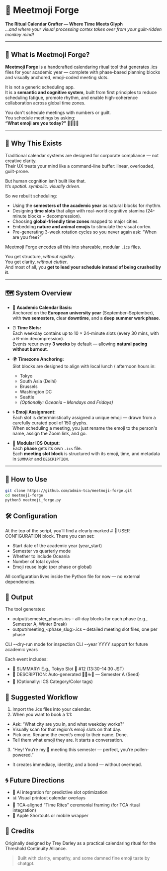 # 🧿 Meetmoji Forge  
**The Ritual Calendar Crafter — Where Time Meets Glyph**  
*...and where your visual processing cortex takes over from your guilt-ridden monkey mind!*

---

## 📖 What is Meetmoji Forge?

**Meetmoji Forge** is a handcrafted calendaring ritual tool that generates .ics files for your academic year — complete with phase-based planning blocks and visually anchored, emoji-coded meeting slots.

It is not a generic scheduling app.  
It is a **semantic and cognitive system**, built from first principles to reduce scheduling fatigue, promote rhythm, and enable high-coherence collaboration across global time zones.

You don't schedule meetings with numbers or guilt.  
You schedule meetings by asking:  
**“What emoji are you today?”** 🐝🦊🌀🌿

---

## 🎯 Why This Exists

Traditional calendar systems are designed for corporate compliance — not creative clarity.  
Their UX treats your mind like a command-line buffer: linear, overloaded, guilt-prone.

But human cognition isn’t built like that.  
It’s *spatial*. *symbolic*. *visually driven*.

So we rebuilt scheduling:

- Using the **semesters of the academic year** as natural blocks for rhythm.
- Designing **time slots** that align with real-world cognitive stamina (24-minute blocks + decompression).
- Choosing **global-friendly time zones** mapped to major cities.
- Embedding **nature and animal emojis** to stimulate the visual cortex.
- Pre-generating 3-week rotation cycles so you never again ask: “When are you free?”

Meetmoji Forge encodes all this into shareable, modular `.ics` files.

You get structure, *without rigidity*.  
You get clarity, *without clutter*.  
And most of all, you **get to lead your schedule instead of being crushed by it**.

---

## 🗺️ System Overview

- 📅 **Academic Calendar Basis:**  
  Anchored on the **European university year** (September–September), with **two semesters**, clear **downtime**, and a **deep summer work phase**.

- ⏰ **Time Slots:**  
  Each weekday contains up to 10 × 24-minute slots (every 30 mins, with a 6-min decompression).  
  Events recur every **3 weeks** by default — allowing **natural pacing without burnout**.

- 🌍 **Timezone Anchoring:**  
  Slot blocks are designed to align with local lunch / afternoon hours in:
  - Tokyo
  - South Asia (Delhi)
  - Brussels
  - Washington DC
  - Seattle
  - *(Optionally: Oceania – Mondays and Fridays)*

- 🌀 **Emoji Assignment:**  
  Each slot is deterministically assigned a unique emoji — drawn from a carefully curated pool of 150 glyphs.  
  When scheduling a meeting, you just rename the emoji to the person's name, assign the Zoom link, and go.

- 📂 **Modular ICS Output:**  
  Each **phase** gets its own `.ics` file.  
  Each **meeting slot block** is structured with its emoji, time, and metadata in `SUMMARY` and `DESCRIPTION`.

---

## 🔧 How to Use

```bash
git clone https://github.com/admin-tca/meetmoji-forge.git
cd meetmoji-forge
python3 meetmoji_forge.py
```

## 🛠 Configuration
At the top of the script, you’ll find a clearly marked # 🔧 USER CONFIGURATION block.
There you can set:

  - Start date of the academic year (year_start)
  - Semester vs quarterly mode
  - Whether to include Oceania
  - Number of total cycles
  - Emoji reuse logic (per phase or global)

All configuration lives inside the Python file for now — no external dependencies.

## 📁 Output

The tool generates:

  - output/semester_phases.ics – all-day blocks for each phase (e.g., Semester A, Winter Break)
  - output/meeting_<phase_slug>.ics – detailed meeting slot files, one per phase
    
CLI --dry-run mode for inspection
CLI --year YYYY support for future academic years

Each event includes:

  - 📛 SUMMARY: E.g., Tokyo Slot 🐝 #12 (13:30–14:30 JST)
  - 🧾 DESCRIPTION: Auto-generated 🤖🔐☕️💬 — Semester A (Seed)
  - 🎨 (Optionally: ICS Category/Color tags)

## 📎 Suggested Workflow

1. Import the .ics files into your calendar.
2. When you want to book a 1:1:
  - Ask: “What city are you in, and what weekday works?”
  - Visually scan for that region’s emoji slots on that day.
  - Pick one. Rename the event’s emoji to their name. Done.
  - Tell them what emoji they are. It starts a conversation.
3. “Hey! You’re my 🐝 meeting this semester — perfect, you’re pollen-powered.”
  - It creates immediacy, identity, and a bond — without overhead.

## 🌀 Future Directions

  - 🧠 AI integration for predictive slot optimization
  - 📊 Visual printout calendar overlays
  - 📜 TCA-aligned “Time Rites” ceremonial framing (for TCA ritual integration)
  - 📆 Apple Shortcuts or mobile wrapper

## 💬 Credits

Originally designed by Trey Darley as a practical calendaring ritual for the
Threshold Continuity Alliance.

> Built with clarity, empathy, and some damned fine emoji taste by chatgpt.
